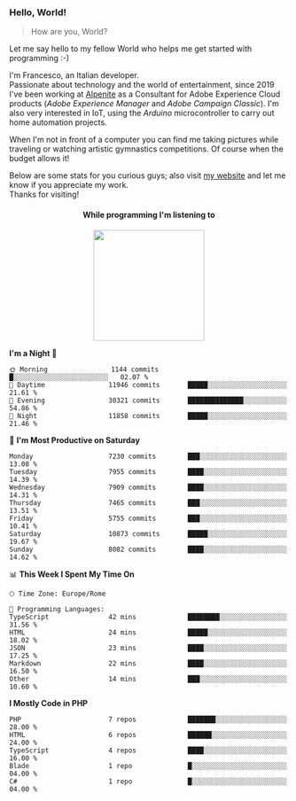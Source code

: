 ### Hello, World!

> How are you, World?

Let me say hello to my fellow World who helps me get started with programming :-)

I'm Francesco, an Italian developer.  
Passionate about technology and the world of entertainment, since 2019 I've been working at [Alpenite](https://www.alpenite.com) as a Consultant for Adobe Experience Cloud products (*Adobe Experience Manager* and *Adobe Campaign Classic*). I'm also very interested in IoT, using the *Arduino* microcontroller to carry out home automation projects.

When I'm not in front of a computer you can find me taking pictures while traveling or watching artistic gymnastics competitions. Of course when the budget allows it!

Below are some stats for you curious guys; also visit [my website](https://www.francescorega.eu) and let me know if you appreciate my work.  
Thanks for visiting!

<div align="center">
  <h4>While programming I'm listening to</h4>
  <a href="https://apps.francescorega.eu/now-playing/11147232609" target="_blank"><img src="https://apps.francescorega.eu/now-playing/11147232609" width="200"></a>
</div>

<!--START_SECTION:waka-->
**I'm a Night 🦉** 

```text
🌞 Morning                1144 commits        █░░░░░░░░░░░░░░░░░░░░░░░░   02.07 % 
🌆 Daytime                11946 commits       █████░░░░░░░░░░░░░░░░░░░░   21.61 % 
🌃 Evening                30321 commits       ██████████████░░░░░░░░░░░   54.86 % 
🌙 Night                  11858 commits       █████░░░░░░░░░░░░░░░░░░░░   21.46 % 
```
📅 **I'm Most Productive on Saturday** 

```text
Monday                   7230 commits        ███░░░░░░░░░░░░░░░░░░░░░░   13.08 % 
Tuesday                  7955 commits        ████░░░░░░░░░░░░░░░░░░░░░   14.39 % 
Wednesday                7909 commits        ████░░░░░░░░░░░░░░░░░░░░░   14.31 % 
Thursday                 7465 commits        ███░░░░░░░░░░░░░░░░░░░░░░   13.51 % 
Friday                   5755 commits        ███░░░░░░░░░░░░░░░░░░░░░░   10.41 % 
Saturday                 10873 commits       █████░░░░░░░░░░░░░░░░░░░░   19.67 % 
Sunday                   8082 commits        ████░░░░░░░░░░░░░░░░░░░░░   14.62 % 
```


📊 **This Week I Spent My Time On** 

```text
🕑︎ Time Zone: Europe/Rome

💬 Programming Languages: 
TypeScript               42 mins             ████████░░░░░░░░░░░░░░░░░   31.56 % 
HTML                     24 mins             █████░░░░░░░░░░░░░░░░░░░░   18.02 % 
JSON                     23 mins             ████░░░░░░░░░░░░░░░░░░░░░   17.25 % 
Markdown                 22 mins             ████░░░░░░░░░░░░░░░░░░░░░   16.50 % 
Other                    14 mins             ███░░░░░░░░░░░░░░░░░░░░░░   10.60 % 
```

**I Mostly Code in PHP** 

```text
PHP                      7 repos             ███████░░░░░░░░░░░░░░░░░░   28.00 % 
HTML                     6 repos             ██████░░░░░░░░░░░░░░░░░░░   24.00 % 
TypeScript               4 repos             ████░░░░░░░░░░░░░░░░░░░░░   16.00 % 
Blade                    1 repo              █░░░░░░░░░░░░░░░░░░░░░░░░   04.00 % 
C#                       1 repo              █░░░░░░░░░░░░░░░░░░░░░░░░   04.00 % 
```




<!--END_SECTION:waka-->
